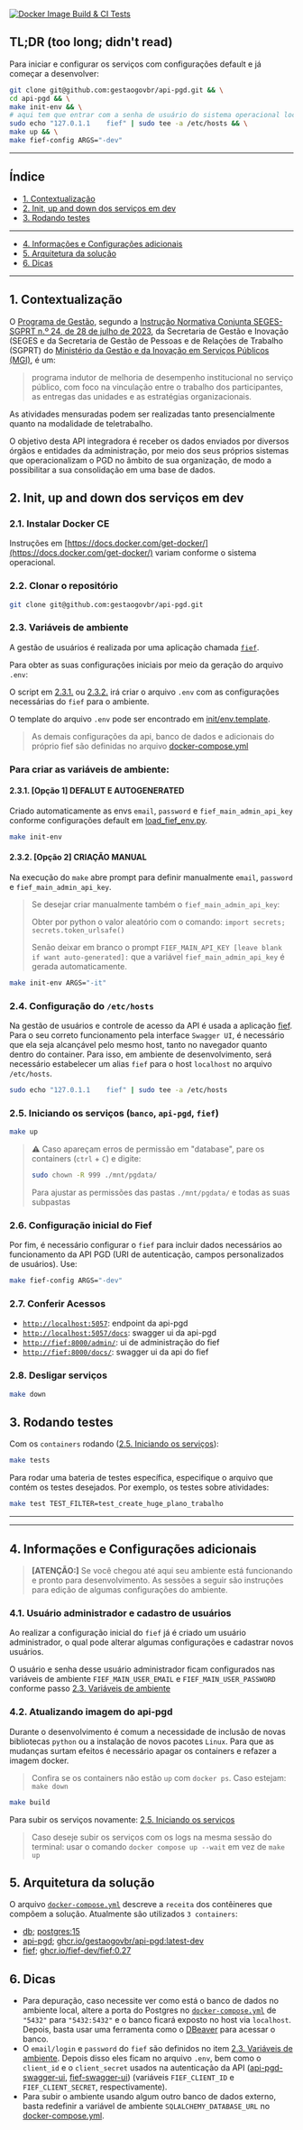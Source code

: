[![Docker Image Build & CI Tests](https://github.com/gestaogovbr/api-pgd/actions/workflows/ci_tests.yml/badge.svg)](https://github.com/gestaogovbr/api-pgd/actions/workflows/ci_tests.yml)

## TL;DR (too long; didn't read)

Para iniciar e configurar os serviços com configurações default e já começar
a desenvolver:

```bash
git clone git@github.com:gestaogovbr/api-pgd.git && \
cd api-pgd && \
make init-env && \
# aqui tem que entrar com a senha de usuário do sistema operacional local
sudo echo "127.0.1.1	fief" | sudo tee -a /etc/hosts && \
make up && \
make fief-config ARGS="-dev"
```

---

## Índice

* [1. Contextualização](#1-contextualização)
* [2. Init, up and down dos serviços em dev](#2-init-up-and-down-dos-serviços-em-dev)
* [3. Rodando testes](#3-rodando-testes)
---
* [4. Informações e Configurações adicionais](#4-informações-e-configurações-adicionais)
* [5. Arquitetura da solução](#5-arquitetura-da-solução)
* [6. Dicas](#6-dicas)

---

## 1. Contextualização

O [Programa de Gestão](https://www.gov.br/servidor/pt-br/assuntos/programa-de-gestao),
segundo a [Instrução Normativa Conjunta SEGES-SGPRT n.º 24, de 28 de julho de 2023](https://www.in.gov.br/en/web/dou/-/instrucao-normativa-conjunta-seges-sgprt-/mgi-n-24-de-28-de-julho-de-2023-499593248),
da Secretaria de Gestão e Inovação (SEGES e da Secretaria de Gestão de
Pessoas e de Relações de Trabalho (SGPRT) do [Ministério da Gestão e da Inovação em Serviços Públicos (MGI)](https://www.gov.br/gestao/pt-br), é um:

> programa indutor de melhoria de desempenho institucional no serviço
> público, com foco na vinculação entre o trabalho dos participantes, as
> entregas das unidades e as estratégias organizacionais.

As atividades mensuradas podem ser realizadas tanto presencialmente
quanto na modalidade de teletrabalho.

O objetivo desta API integradora é receber os dados enviados por diversos
órgãos e entidades da administração, por meio dos seus próprios sistemas
que operacionalizam o PGD no âmbito de sua organização, de modo a
possibilitar a sua consolidação em uma base de dados.

## 2. Init, up and down dos serviços em dev

### 2.1. Instalar Docker CE

Instruções em [https://docs.docker.com/get-docker/](https://docs.docker.com/get-docker/)
variam conforme o sistema operacional.

### 2.2. Clonar o repositório

```bash
git clone git@github.com:gestaogovbr/api-pgd.git
```

### 2.3. Variáveis de ambiente

A gestão de usuários é realizada por uma aplicação chamada [`fief`](https://www.fief.dev/).

Para obter as suas configurações iniciais por meio da geração do arquivo `.env`:

O script em [2.3.1.](#231-opção-1-defalut-e-autogenerated) ou [2.3.2.](#232-opção-2-criação-manual)
irá criar o arquivo `.env` com as configurações necessárias do `fief` para o ambiente.

O template do arquivo `.env` pode ser encontrado em [init/env.template](init/env.template).

> As demais configurações da api, banco de dados e adicionais do próprio
> fief são definidas no arquivo [docker-compose.yml](docker-compose.yml)

### Para criar as variáveis de ambiente:

#### 2.3.1. [Opção 1] DEFALUT E AUTOGENERATED

Criado automaticamente as envs `email`, `password` e `fief_main_admin_api_key`
conforme configurações default em [load_fief_env.py](init/load_fief_env.py#L112).

```bash
make init-env
```

#### 2.3.2. [Opção 2] CRIAÇÃO MANUAL

Na execução do `make` abre prompt para definir manualmente `email`, `password`
e `fief_main_admin_api_key`.

> Se desejar criar manualmente também o `fief_main_admin_api_key`:
>
> Obter por python o valor aleatório com o comando:
> `import secrets; secrets.token_urlsafe()`
>
> Senão deixar em branco o prompt `FIEF_MAIN_API_KEY [leave blank if want auto-generated]:` que a variável `fief_main_admin_api_key` é gerada automaticamente.

```bash
make init-env ARGS="-it"
```

### 2.4. Configuração do `/etc/hosts`

Na gestão de usuários e controle de acesso da API é usada a aplicação
[fief](https://www.fief.dev/). Para o seu correto funcionamento pela
interface `Swagger UI`, é necessário que ela seja alcançável pelo mesmo
host, tanto no navegador quanto dentro do container. Para isso, em
ambiente de desenvolvimento, será necessário estabelecer um alias
`fief` para o host `localhost` no arquivo `/etc/hosts`.

```bash
sudo echo "127.0.1.1	fief" | sudo tee -a /etc/hosts
```

### 2.5. Iniciando os serviços (`banco`, `api-pgd`, `fief`)

```bash
make up
```

> ⚠️ Caso apareçam erros de permissão em "database", pare os containers
> (`ctrl` + `C`) e digite:
>
> ```bash
> sudo chown -R 999 ./mnt/pgdata/
> ```
>
> Para ajustar as permissões das pastas `./mnt/pgdata/` e todas as suas
> subpastas

### 2.6. Configuração inicial do Fief

Por fim, é necessário configurar o `fief` para incluir dados necessários
ao funcionamento da API PGD (URI de autenticação, campos personalizados
de usuários). Use:

```bash
make fief-config ARGS="-dev"
```

### 2.7. Conferir Acessos

  * [`http://localhost:5057`](http://localhost:5057): endpoint da api-pgd
  * [`http://localhost:5057/docs`](http://localhost:5057/docs): swagger ui da api-pgd
  * [`http://fief:8000/admin/`](http://fief:8000/admin/): ui de administração do fief
  * [`http://fief:8000/docs/`](http://fief:8000/docs/): swagger ui da api do fief

### 2.8. Desligar serviços

  ```bash
  make down
  ```
## 3. Rodando testes

Com os `containers` rodando
([2.5. Iniciando os serviços](#25-iniciando-os-serviços-banco-api-pgd-fief)):

```bash
make tests
```

Para rodar uma bateria de testes específica, especifique o arquivo que
contém os testes desejados. Por exemplo, os testes sobre atividades:

```bash
make test TEST_FILTER=test_create_huge_plano_trabalho
```

---
---

## 4. Informações e Configurações adicionais

>  **[ATENÇÃO:]** Se você chegou até aqui seu ambiente está funcionando e pronto para desenvolvimento.
>  As sessões a seguir são instruções para edição de algumas configurações do ambiente.

### 4.1. Usuário administrador e cadastro de usuários

Ao realizar a configuração inicial do `fief` já é criado um usuário
administrador, o qual pode alterar algumas configurações e cadastrar
novos usuários.

O usuário e senha desse usuário administrador ficam configurados nas
variáveis de ambiente `FIEF_MAIN_USER_EMAIL` e `FIEF_MAIN_USER_PASSWORD`
conforme passo [2.3. Variáveis de ambiente](#23-variáveis-de-ambiente)

### 4.2. Atualizando imagem do api-pgd

Durante o desenvolvimento é comum a necessidade de inclusão de novas
bibliotecas `python` ou a instalação de novos pacotes `Linux`. Para que
as mudanças surtam efeitos é necessário apagar os containers e refazer a
imagem docker.

> Confira se os containers não estão `up` com `docker ps`.
> Caso estejam: `make down`

```bash
make build
```

Para subir os serviços novamente: [2.5. Iniciando os serviços](#25-iniciando-os-serviços-banco-api-pgd-fief)

> Caso deseje subir os serviços com os logs na mesma sessão do terminal:
> usar o comando `docker compose up --wait` em vez de `make up`

## 5. Arquitetura da solução

O arquivo [`docker-compose.yml`](docker-compose.yml) descreve a `receita`
dos contêineres que compõem a solução. Atualmente são utilizados `3 containers`:

* [db](docker-compose.yml#L4); [postgres:15](https://hub.docker.com/_/postgres)
* [api-pgd](docker-compose.yml#L22); [ghcr.io/gestaogovbr/api-pgd:latest-dev](Dockerfile.dev)
* [fief](docker-compose.yml#L59); [ghcr.io/fief-dev/fief:0.27](https://github.com/fief-dev/fief/blob/main/docker/Dockerfile)

## 6. Dicas

* Para depuração, caso necessite ver como está o banco de dados no ambiente
  local, altere a porta do Postgres no [`docker-compose.yml`](docker-compose.yml#L8)
  de `"5432"` para `"5432:5432"` e o banco ficará exposto no host via `localhost`.
  Depois, basta usar uma ferramenta como o [DBeaver](https://dbeaver.io/) para
  acessar o banco.
* O `email/login` e `password` do `fief` são definidos no item [2.3. Variáveis de ambiente](#23-variáveis-de-ambiente).
  Depois disso eles ficam no arquivo `.env`, bem como o `client_id` e o `client_secret`
  usados na autenticação da API ([api-pgd-swagger-ui](http://localhost:5057/docs),
  [fief-swagger-ui](http://fief:8000/docs/)) (variáveis `FIEF_CLIENT_ID` e
  `FIEF_CLIENT_SECRET`, respectivamente).
* Para subir o ambiente usando algum outro banco de dados externo, basta
  redefinir a variável de ambiente `SQLALCHEMY_DATABASE_URL` no
  [docker-compose.yml](docker-compose.yml#L38).



